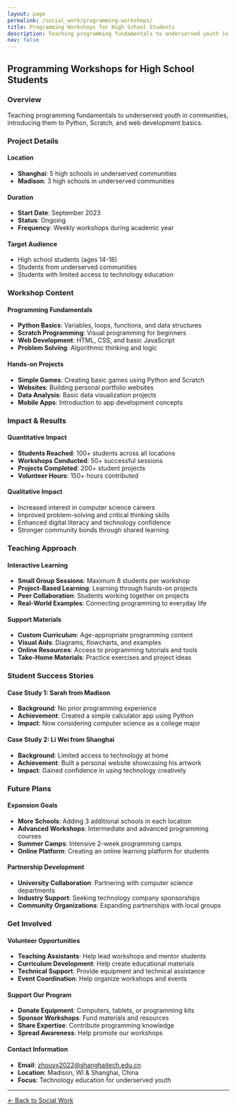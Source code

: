 ```yaml
---
layout: page
permalink: /social_work/programming-workshops/
title: Programming Workshops for High School Students
description: Teaching programming fundamentals to underserved youth in communities.
nav: false
---
```


## Programming Workshops for High School Students

### Overview
Teaching programming fundamentals to underserved youth in communities, introducing them to Python, Scratch, and web development basics.

### Project Details

#### **Location**
- **Shanghai**: 5 high schools in underserved communities
- **Madison**: 3 high schools in underserved communities

#### **Duration**
- **Start Date**: September 2023
- **Status**: Ongoing
- **Frequency**: Weekly workshops during academic year

#### **Target Audience**
- High school students (ages 14-18)
- Students from underserved communities
- Students with limited access to technology education

### Workshop Content

#### **Programming Fundamentals**
- **Python Basics**: Variables, loops, functions, and data structures
- **Scratch Programming**: Visual programming for beginners
- **Web Development**: HTML, CSS, and basic JavaScript
- **Problem Solving**: Algorithmic thinking and logic

#### **Hands-on Projects**
- **Simple Games**: Creating basic games using Python and Scratch
- **Websites**: Building personal portfolio websites
- **Data Analysis**: Basic data visualization projects
- **Mobile Apps**: Introduction to app development concepts

### Impact & Results

#### **Quantitative Impact**
- **Students Reached**: 100+ students across all locations
- **Workshops Conducted**: 50+ successful sessions
- **Projects Completed**: 200+ student projects
- **Volunteer Hours**: 150+ hours contributed

#### **Qualitative Impact**
- Increased interest in computer science careers
- Improved problem-solving and critical thinking skills
- Enhanced digital literacy and technology confidence
- Stronger community bonds through shared learning

### Teaching Approach

#### **Interactive Learning**
- **Small Group Sessions**: Maximum 8 students per workshop
- **Project-Based Learning**: Learning through hands-on projects
- **Peer Collaboration**: Students working together on projects
- **Real-World Examples**: Connecting programming to everyday life

#### **Support Materials**
- **Custom Curriculum**: Age-appropriate programming content
- **Visual Aids**: Diagrams, flowcharts, and examples
- **Online Resources**: Access to programming tutorials and tools
- **Take-Home Materials**: Practice exercises and project ideas

### Student Success Stories

#### **Case Study 1: Sarah from Madison**
- **Background**: No prior programming experience
- **Achievement**: Created a simple calculator app using Python
- **Impact**: Now considering computer science as a college major

#### **Case Study 2: Li Wei from Shanghai**
- **Background**: Limited access to technology at home
- **Achievement**: Built a personal website showcasing his artwork
- **Impact**: Gained confidence in using technology creatively

### Future Plans

#### **Expansion Goals**
- **More Schools**: Adding 3 additional schools in each location
- **Advanced Workshops**: Intermediate and advanced programming courses
- **Summer Camps**: Intensive 2-week programming camps
- **Online Platform**: Creating an online learning platform for students

#### **Partnership Development**
- **University Collaboration**: Partnering with computer science departments
- **Industry Support**: Seeking technology company sponsorships
- **Community Organizations**: Expanding partnerships with local groups

### Get Involved

#### **Volunteer Opportunities**
- **Teaching Assistants**: Help lead workshops and mentor students
- **Curriculum Development**: Help create educational materials
- **Technical Support**: Provide equipment and technical assistance
- **Event Coordination**: Help organize workshops and events

#### **Support Our Program**
- **Donate Equipment**: Computers, tablets, or programming kits
- **Sponsor Workshops**: Fund materials and resources
- **Share Expertise**: Contribute programming knowledge
- **Spread Awareness**: Help promote our workshops

#### **Contact Information**
- **Email**: zhouyx2022@shanghaitech.edu.cn
- **Location**: Madison, WI & Shanghai, China
- **Focus**: Technology education for underserved youth

---

[← Back to Social Work](/social_work/) 